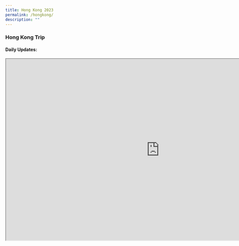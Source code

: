 ```yaml
---
title: Hong Kong 2023
permalink: /hongkong/
description: ""
---
```

### Hong Kong Trip

#### Daily Updates: 

<iframe allowfullscreen="true" height="569" width="960" frameborder="1" src="https://docs.google.com/presentation/d/e/2PACX-1vRQYuD_2icysDrRSCOq93-mTnqOxa8_CV2zu0vIOqzerqZJtoRqiMlhO11T_BhNO7h7hSWUSOJ9Mg24/embed?start=true&amp;loop=true&amp;delayms=3000"></iframe>